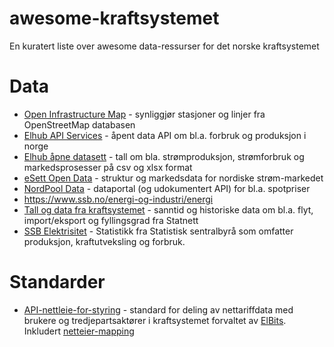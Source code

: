 # awesome-kraftsystemet

En kuratert liste over awesome data-ressurser for det norske kraftsystemet

# Data

* [Open Infrastructure Map](https://openinframap.org/#12/59.92326/10.79487) - synliggjør stasjoner og linjer fra OpenStreetMap databasen
* [Elhub API Services](https://api.elhub.no/) - åpent data API om bl.a. forbruk og produksjon i norge
* [Elhub åpne datasett](https://elhub.no/data/apnedata/) - tall om bla. strømproduksjon, strømforbruk og markedsprosesser på csv og xlsx format
* [eSett Open Data](https://opendata.esett.com/) - struktur og markedsdata for nordiske strøm-markedet
* [NordPool Data](https://data.nordpoolgroup.com/auction/day-ahead/prices) - dataportal (og udokumentert API) for bl.a. spotpriser
* https://www.ssb.no/energi-og-industri/energi
* [Tall og data fra kraftsystemet](https://www.statnett.no/for-aktorer-i-kraftbransjen/tall-og-data-fra-kraftsystemet/) - sanntid og historiske data om bl.a. flyt, import/eksport og fyllingsgrad fra Statnett
* [SSB Elektrisitet](https://www.ssb.no/energi-og-industri/energi/statistikk/elektrisitet) - Statistikk fra Statistisk sentralbyrå som omfatter produksjon, kraftutveksling og forbruk.

# Standarder

* [API-nettleie-for-styring](https://github.com/3lbits/API-nettleie-for-styring) - standard for deling av nettariffdata med brukere og tredjepartsaktører i kraftsystemet forvaltet av [ElBits](https://elbits.no/). Inkludert [netteier-mapping](https://github.com/3lbits/API-nettleie-for-styring/blob/main/doc/DiginGridTariffAPI.gridcompany-mapping.json)


